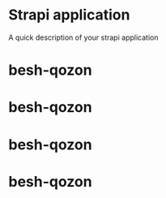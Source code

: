 # Strapi application

A quick description of your strapi application
# besh-qozon
# besh-qozon
# besh-qozon
# besh-qozon
